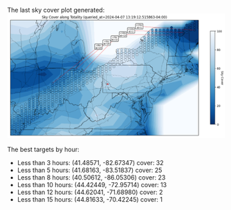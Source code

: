 The last sky cover plot generated:
![cover](cover.png)

The best targets by hour:
 - Less than 3 hours: (41.48571, -82.67347) cover: 32
 - Less than 5 hours: (41.68163, -83.51837) cover: 25
 - Less than 8 hours: (40.50612, -86.05306) cover: 23
 - Less than 10 hours: (44.42449, -72.95714) cover: 13
 - Less than 12 hours: (44.62041, -71.68980) cover: 2
 - Less than 15 hours: (44.81633, -70.42245) cover: 1
